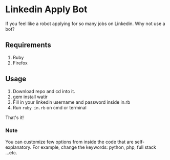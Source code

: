 # Linkedin Apply Bot
If you feel like a robot applying for so many jobs on Linkedin. Why not use a bot?

## Requirements
1. Ruby
2. Firefox

## Usage
1. Download repo and cd into it.
2. gem install watir
3. Fill in your linkedin username and password inside in.rb
4. Run `ruby in.rb` on cmd or terminal

That's it!

### Note
You can customize few options from inside the code that are self-explanatory. For example, change the keywords: python, php, full stack ...etc.
